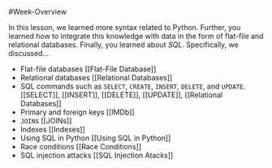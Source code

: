 #Week-Overview 

In this lesson, we learned more syntax related to Python. Further, you learned how to integrate this knowledge with data in the form of flat-file and relational databases. Finally, you learned about _SQL_. Specifically, we discussed…

- Flat-file databases
		[[Flat-File Database]]
- Relational databases
		[[Relational Databases]]
- SQL commands such as `SELECT`, `CREATE`, `INSERT`, `DELETE`, and `UPDATE`.
		[[SELECT]], [[INSERT]], [[DELETE]], [[UPDATE]], [[Relational Databases]]
- Primary and foreign keys
		[[IMDb]]
- `JOIN`s
		[[JOINs]]
- Indexes
		[[Indexes]]
- Using SQL in Python
		[[Using SQL in Python]]
- Race conditions
		[[Race Conditions]]
- SQL injection attacks
		[[SQL Injection Atacks]]